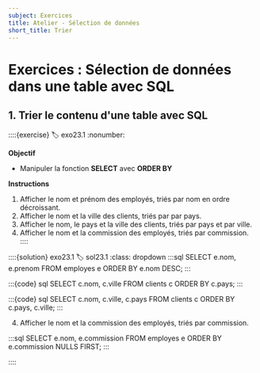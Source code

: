 ```yaml
---
subject: Exercices
title: Atelier - Sélection de données
short_title: Trier
---
```


# Exercices : Sélection de données dans une table avec SQL

## 1. Trier le contenu d'une table avec SQL
::::{exercise}
:label: exo23.1
:nonumber:

**Objectif**
- Manipuler la fonction **SELECT** avec **ORDER BY**

**Instructions**
1. Afficher le nom et prénom des employés, triés par nom en ordre décroissant.
2. Afficher le nom et la ville des clients, triés par par pays.
3. Afficher le nom, le pays et la ville des clients, triés par pays et par ville.
4. Afficher le nom et la commission des employés, triés par commission.
::::


::::{solution} exo23.1
:label: sol23.1
:class: dropdown
:::sql
SELECT 
    e.nom, 
    e.prenom 
FROM employes e
ORDER BY e.nom DESC;
:::

:::{code} sql
SELECT 
    c.nom, 
    c.ville 
FROM clients c
ORDER BY c.pays;
:::

:::{code} sql
SELECT
    c.nom, 
    c.ville, 
    c.pays 
FROM clients c
ORDER BY c.pays, c.ville;
:::

4. Afficher le nom et la commission des employés, triés par commission.

:::sql
SELECT
    e.nom, 
    e.commission 
FROM employes e
ORDER BY e.commission NULLS FIRST;
:::

::::
